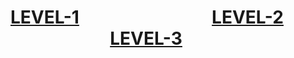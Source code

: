 # [LEVEL-1](https://github.com/user9-21/learn-to-earn-cloud-security/tree/main/Level-1) &nbsp; &nbsp; &nbsp; &nbsp;&nbsp; &nbsp; &nbsp; &nbsp; &nbsp; &nbsp; &nbsp; &nbsp; &nbsp; &nbsp; &nbsp; &nbsp; [LEVEL-2](https://github.com/user9-21/learn-to-earn-cloud-security/tree/main/Level-2) &nbsp; &nbsp; &nbsp; &nbsp; &nbsp; &nbsp; &nbsp; &nbsp; &nbsp; &nbsp; &nbsp; &nbsp; &nbsp; &nbsp; &nbsp; &nbsp; &nbsp; [LEVEL-3](https://github.com/user9-21/learn-to-earn-cloud-security/tree/main/Level-3)
